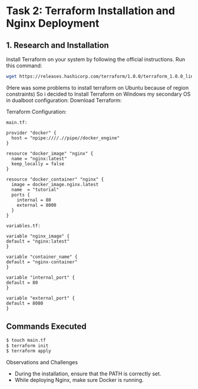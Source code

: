 # Task 2: Terraform Installation and Nginx Deployment

## 1. Research and Installation

Install Terraform on your system by following the official instructions.
Run this command:

```bash
wget https://releases.hashicorp.com/terraform/1.0.0/terraform_1.0.0_linux_amd64.zip
```

(Here was some problems to install terraform on Ubuntu because of region constraints)
So i decided to Install Terraform on Windows my secondary OS in dualboot configuration:
Download Terraform:

Terraform Configuration:

`main.tf:`

```
provider "docker" {
  host = "npipe:////.//pipe//docker_engine"
}

resource "docker_image" "nginx" {
  name = "nginx:latest"
  keep_locally = false
}

resource "docker_container" "nginx" {
  image = docker_image.nginx.latest
  name  = "tutorial"
  ports {
    internal = 80
    external = 8000
  }
}
```

`variables.tf:`

```
variable "nginx_image" {
default = "nginx:latest"
}

variable "container_name" {
default = "nginx-container"
}

variable "internal_port" {
default = 80
}

variable "external_port" {
default = 8080
}
```

## Commands Executed

```sh
$ touch main.tf
$ terraform init
$ terraform apply
```

Observations and Challenges

- During the installation, ensure that the PATH is correctly set.
- While deploying Nginx, make sure Docker is running.
